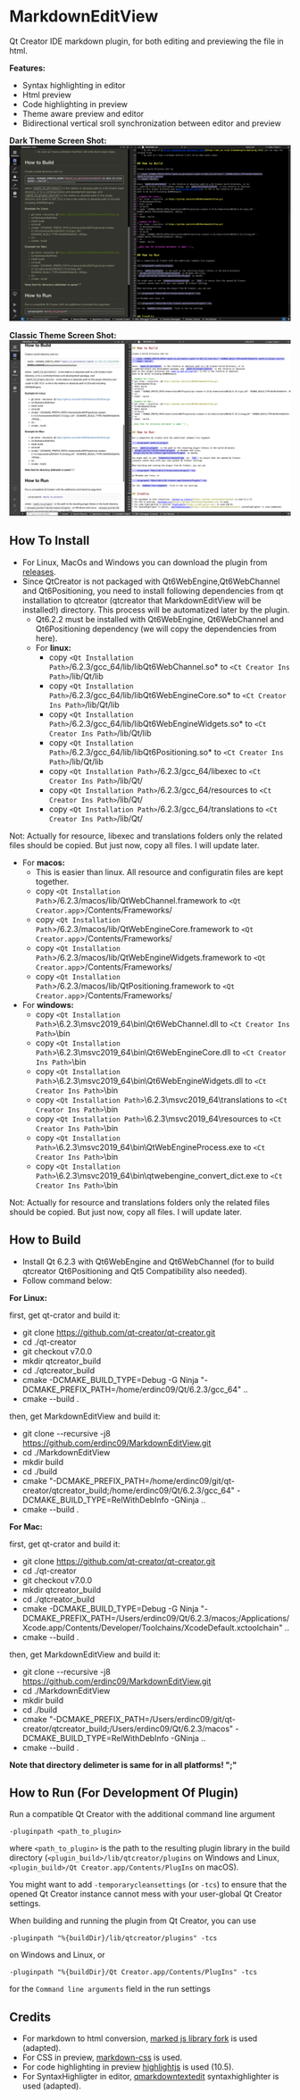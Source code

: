 # MarkdownEditView
Qt Creator IDE markdown plugin, for both editing and previewing the file in html.

__Features:__

* Syntax highlighting in editor
* Html preview
* Code highlighting in preview
* Theme aware preview and editor
* Bidirectional vertical sroll synchronization between editor and preview

__Dark Theme Screen Shot:__
![](./doc/dark.png)

__Classic Theme Screen Shot:__
![](./doc/light.png)


## How To Install

* For Linux, MacOs and Windows you can download the plugin from [releases](https://github.com/erdinc09/MarkdownEditView/releases).
* Since QtCreator is not packaged with Qt6WebEngine,Qt6WebChannel and Qt6Positioning, you need to install following dependencies from qt installation to qtcreator (qtcreator that MarkdownEditView will be installed!) directory. This process will be automatized later by the plugin.
  * Qt6.2.2 must be installed with Qt6WebEngine, Qt6WebChannel and Qt6Positioning dependency (we will copy the dependencies from here).
  * For __linux:__  
    * copy  `<Qt Installation Path>`/6.2.3/gcc_64/lib/libQt6WebChannel.so*       to `<Ct Creator Ins Path>`/lib/Qt/lib  
    * copy  `<Qt Installation Path>`/6.2.3/gcc_64/lib/libQt6WebEngineCore.so*    to `<Ct Creator Ins Path>`/lib/Qt/lib
    * copy  `<Qt Installation Path>`/6.2.3/gcc_64/lib/libQt6WebEngineWidgets.so* to `<Ct Creator Ins Path>`/lib/Qt/lib
    * copy  `<Qt Installation Path>`/6.2.3/gcc_64/lib/libQt6Positioning.so* to `<Ct Creator Ins Path>`/lib/Qt/lib
    * copy  `<Qt Installation Path>`/6.2.3/gcc_64/libexec        to `<Ct Creator Ins Path>`/lib/Qt/
    * copy  `<Qt Installation Path>`/6.2.3/gcc_64/resources      to `<Ct Creator Ins Path>`/lib/Qt/
    * copy  `<Qt Installation Path>`/6.2.3/gcc_64/translations   to `<Ct Creator Ins Path>`/lib/Qt/
  
Not: Actually for resource, libexec and translations folders only the related files should be copied. But just now, copy all files. I will update later.

  * For __macos:__
    * This is easier than linux. All resource and configuratin files are kept together.
    * copy  `<Qt Installation Path`>/6.2.3/macos/lib/QtWebChannel.framework           to  `<Qt Creator.app`>/Contents/Frameworks/
    * copy  `<Qt Installation Path`>/6.2.3/macos/lib/QtWebEngineCore.framework        to  `<Qt Creator.app`>/Contents/Frameworks/
    * copy  `<Qt Installation Path`>/6.2.3/macos/lib/QtWebEngineWidgets.framework     to  `<Qt Creator.app`>/Contents/Frameworks/
    * copy  `<Qt Installation Path`>/6.2.3/macos/lib/QtPositioning.framework          to  `<Qt Creator.app`>/Contents/Frameworks/
  * For __windows:__
    * copy `<Qt Installation Path`>\6.2.3\msvc2019_64\bin\Qt6WebChannel.dll                 to `<Ct Creator Ins Path>`\bin
    * copy `<Qt Installation Path`>\6.2.3\msvc2019_64\bin\Qt6WebEngineCore.dll              to `<Ct Creator Ins Path>`\bin
    * copy `<Qt Installation Path`>\6.2.3\msvc2019_64\bin\Qt6WebEngineWidgets.dll           to `<Ct Creator Ins Path>`\bin
    * copy  `<Qt Installation Path>`\6.2.3\msvc2019_64\translations                         to `<Ct Creator Ins Path>`\bin
    * copy  `<Qt Installation Path>`\6.2.3\msvc2019_64\resources                            to `<Ct Creator Ins Path>`\bin
    * copy  `<Qt Installation Path>`\6.2.3\msvc2019_64\bin\QtWebEngineProcess.exe           to `<Ct Creator Ins Path>`\bin
    * copy  `<Qt Installation Path>`\6.2.3\msvc2019_64\bin\qtwebengine_convert_dict.exe     to `<Ct Creator Ins Path>`\bin
    
Not: Actually for resource and translations folders only the related files should be copied. But just now, copy all files. I will update later.

## How to Build


* Install Qt 6.2.3 with Qt6WebEngine and Qt6WebChannel (for to build qtcreator Qt6Positioning and Qt5 Compatibility also needed).
* Follow command below:

__For Linux:__

first, get qt-crator and build it:

* git clone https://github.com/qt-creator/qt-creator.git
* cd ./qt-creator
* git checkout v7.0.0
* mkdir qtcreator_build
* cd ./qtcreator_build
* cmake -DCMAKE_BUILD_TYPE=Debug -G Ninja "-DCMAKE_PREFIX_PATH=/home/erdinc09/Qt/6.2.3/gcc_64" ..
* cmake --build .

then, get MarkdownEditView and build it:

* git clone --recursive -j8 https://github.com/erdinc09/MarkdownEditView.git
* cd ./MarkdownEditView
* mkdir build
* cd ./build
* cmake "-DCMAKE_PREFIX_PATH=/home/erdinc09/git/qt-creator/qtcreator_build;/home/erdinc09/Qt/6.2.3/gcc_64" -DCMAKE_BUILD_TYPE=RelWithDebInfo -GNinja ..
* cmake --build .

__For Mac:__

first, get qt-crator and build it:

* git clone https://github.com/qt-creator/qt-creator.git
* cd ./qt-creator
* git checkout v7.0.0
* mkdir qtcreator_build
* cd ./qtcreator_build
* cmake -DCMAKE_BUILD_TYPE=Debug -G Ninja "-DCMAKE_PREFIX_PATH=/Users/erdinc09/Qt/6.2.3/macos;/Applications/Xcode.app/Contents/Developer/Toolchains/XcodeDefault.xctoolchain" ..
* cmake --build .

then, get MarkdownEditView and build it:

* git clone --recursive -j8 https://github.com/erdinc09/MarkdownEditView.git
* cd ./MarkdownEditView
* mkdir build
* cd ./build
* cmake "-DCMAKE_PREFIX_PATH=/Users/erdinc09/git/qt-creator/qtcreator_build;/Users/erdinc09/Qt/6.2.3/macos" -DCMAKE_BUILD_TYPE=RelWithDebInfo -GNinja ..
* cmake --build .

__Note that directory delimeter is same for in all platforms! ";"__


## How to Run (For Development Of Plugin)

Run a compatible Qt Creator with the additional command line argument

    -pluginpath <path_to_plugin>

where `<path_to_plugin>` is the path to the resulting plugin library in the build directory
(`<plugin_build>/lib/qtcreator/plugins` on Windows and Linux,
`<plugin_build>/Qt Creator.app/Contents/PlugIns` on macOS).

You might want to add `-temporarycleansettings` (or `-tcs`) to ensure that the opened Qt Creator
instance cannot mess with your user-global Qt Creator settings.

When building and running the plugin from Qt Creator, you can use

    -pluginpath "%{buildDir}/lib/qtcreator/plugins" -tcs

on Windows and Linux, or

    -pluginpath "%{buildDir}/Qt Creator.app/Contents/PlugIns" -tcs

for the `Command line arguments` field in the run settings


## Credits

* For markdown to html conversion, [marked js library fork](https://github.com/erdinc09/marked) is used (adapted).
* For CSS in preview, [markdown-css](https://github.com/rhiokim/markdown-css) is used.
* For code highlighting in preview [highlightjs](https://highlightjs.org/) is used (10.5).
* For SyntaxHighligter in editor, [qmarkdowntextedit](https://github.com/pbek/qmarkdowntextedit) syntaxhighlighter is used (adapted).
